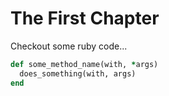 # The First Chapter

Checkout some ruby code...

```ruby
def some_method_name(with, *args)
  does_something(with, args)
end
```
